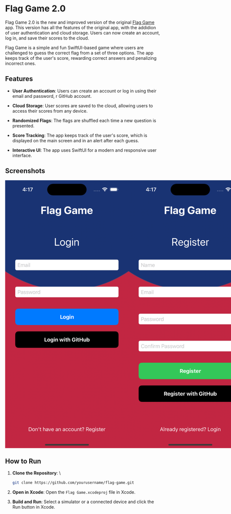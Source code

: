# Flag Game 2.0

Flag Game 2.0 is the new and improved version of the original [Flag Game](https://github.com/HaniumJoli/Flag-Game) app. This version has all the features of the original app, with the addidion of user authentication and cloud storage. Users can now create an account, log in, and save their scores to the cloud.

Flag Game is a simple and fun SwiftUI-based game where users are challenged to guess the correct flag from a set of three options. The app keeps track of the user's score, rewarding correct answers and penalizing incorrect ones.

## Features

- **User Authentication**: Users can create an account or log in using their email and password, r GitHub account.

- **Cloud Storage**: User scores are saved to the cloud, allowing users to access their scores from any device.

- **Randomized Flags**: The flags are shuffled each time a new question is presented.
- **Score Tracking**: The app keeps track of the user's score, which is displayed on the main screen and in an alert after each guess.
- **Interactive UI**: The app uses SwiftUI for a modern and responsive user interface.

## Screenshots

<div style="display: flex; justify-content: space-around; align-items: center;">
    <img src="_screenshots/login.png" alt="Login" width="400px">
    <img src="_screenshots/register.png" alt="Register" width="400px">
    <img src="_screenshots/menu.png" alt="Menu" width="400px">
    <img src="_screenshots/game.png" alt="Game" width="400px">
    <img src="_screenshots/alert.png" alt="Alert" width="400px">
    <img src="_screenshots/Scores.png" alt="Score" width="400px">
</div>

## How to Run

1. **Clone the Repository**: \

    ```sh
    git clone https://github.com/yourusername/flag-game.git
    ```

2. **Open in Xcode**: Open the `Flag Game.xcodeproj` file in Xcode.
3. **Build and Run**: Select a simulator or a connected device and click the Run button in Xcode.
